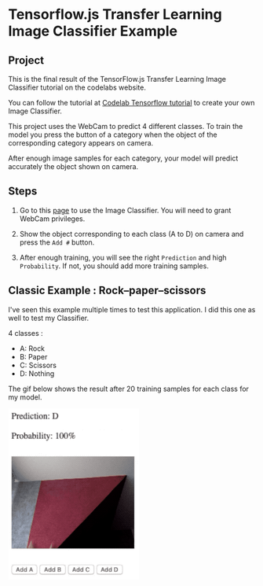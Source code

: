 # Tensorflow.js Transfer Learning Image Classifier Example

## Project

This is the final result of the TensorFlow.js Transfer Learning Image Classifier tutorial on the codelabs website.

You can follow the tutorial at [Codelab Tensorflow tutorial](https://codelabs.developers.google.com/codelabs/tensorflowjs-teachablemachine-codelab/) to create your own Image Classifier.

This project uses the WebCam to predict 4 different classes.
To train the model you press the button of a category when the object of the corresponding category appears on camera.

After enough image samples for each category, your model will predict accurately the object shown on camera.

## Steps

1. Go to this [page](https://cdessole.github.io/TensorFlow.js-Transfer-Learning-Image-Classifier/) to use the Image Classifier. You will need to grant WebCam privileges.

2. Show the object corresponding to each class (A to D) on camera and press the `Add #` button.

3. After enough training, you will see the right `Prediction` and high `Probability`. If not, you should add more training samples.

## Classic Example : Rock–paper–scissors 

I've seen this example multiple times to test this application.
I did this one as well to test my Classifier.

4 classes : 
  - A: Rock
  - B: Paper
  - C: Scissors
  - D: Nothing

The gif below shows the result after 20 training samples for each class for my model.

![Example Gif](ExampleGif.gif)
